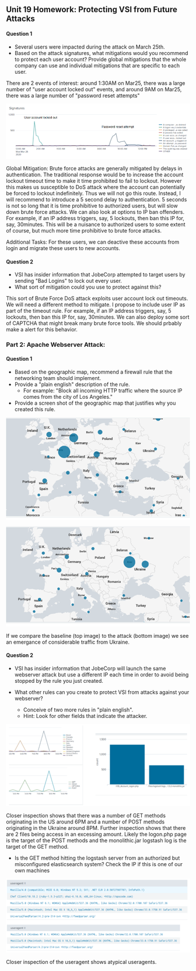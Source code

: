 ## Unit 19 Homework: Protecting VSI from Future Attacks

#### Question 1
- Several users were impacted during the attack on March 25th.
- Based on the attack signatures, what mitigations would you recommend to protect each user account? Provide global mitigations that the whole company can use and individual mitigations that are specific to each user.

There are 2 events of interest: around 1:30AM on Mar25, there was a large number of "user account locked out" events, and around 9AM on Mar25, there was a large number of "password reset attempts"

![image](https://github.com/dmpeppin/BootCamp_Homework/blob/main/HW19Pic1.PNG)

Global Mitigation: Brute force attacks are generally mitigated by delays in authentication. The traditional response would be to increase the account lockout timeout time to make it time prohibited to fail to lockout. However this makes us susceptible to DoS attack where the account can potentially be forced to lockout indefinitely. Thus we will not go this route. Instead, I will recommend to introduce a 5 second delay to authentication. 5 seconds is not so long that it is time prohibitive to authorized users, but will slow down brute force attacks. We can also look at options to IP ban offenders. For example, if an IP address triggers, say, 5 lockouts, then ban this IP for, say, 30minutes. This will be a nuisance to authorized users to some extent of course, but much more time prohibitive to brute force attacks.

Additional Tasks: For these users, we can deactive these accounts from login and migrate these users to new accounts.


#### Question 2
- VSI has insider information that JobeCorp attempted to target users by sending "Bad Logins" to lock out every user.
- What sort of mitigation could you use to protect against this?

This sort of Brute Force DoS attack exploits user account lock out timeouts. We will need a different method to mitigate. I propose to include user IP as part of the timeout rule. For example, if an IP address triggers, say, 5 lockouts, then ban this IP for, say, 30minutes. We can also deploy some sort of CAPTCHA that might break many brute force tools. We should prbably make a alert for this behavior. 

  

### Part 2: Apache Webserver Attack:

#### Question 1
- Based on the geographic map, recommend a firewall rule that the networking team should implement.
- Provide a "plain english" description of the rule.
  - For example: "Block all incoming HTTP traffic where the source IP comes from the city of Los Angeles."
- Provide a screen shot of the geographic map that justifies why you created this rule. 

![image](https://github.com/dmpeppin/BootCamp_Homework/blob/main/HW19Pic4.PNG)

![image](https://github.com/dmpeppin/BootCamp_Homework/blob/main/HW19Pic3.PNG)

If we compare the baseline (top image) to the attack (bottom image) we see an emergance of considerable traffic from Ukraine.

#### Question 2

- VSI has insider information that JobeCorp will launch the same webserver attack but use a different IP each time in order to avoid being stopped by the rule you just created.

- What other rules can you create to protect VSI from attacks against your webserver?
  - Conceive of two more rules in "plain english". 
  - Hint: Look for other fields that indicate the attacker.

![image](https://github.com/dmpeppin/BootCamp_Homework/blob/main/HW19Pic2.PNG)
  
Closer inspection shows that there was a number of GET methods originating in the US around 6PM and a number of POST methods originating in the Ukraine around 8PM. Further inspection shows that there are 2 files being access in an excessing amount. Likely the logon.php page is the target of the POST methods and the monolithic.jar logstash log is the target of the GET method. 

- Is the GET method hitting the logstash server from an authorized but misconfigured elasticsearch system? Check the IP if this is one of our own machines

![image](https://github.com/dmpeppin/BootCamp_Homework/blob/main/HW19Pic5.PNG)

Closer inspection of the useragent shows atypical useragents.   


